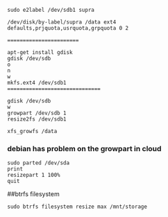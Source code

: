 
```
sudo e2label /dev/sdb1 supra

/dev/disk/by-label/supra /data ext4  defaults,prjquota,usrquota,grpquota 0 2
```
```
=======================

apt-get install gdisk
gdisk /dev/sdb
o
n
w
mkfs.ext4 /dev/sdb1
==============================
```

```
gdisk /dev/sdb
w
growpart /dev/sdb 1
resize2fs /dev/sdb1

xfs_growfs /data
```

### debian has problem on the growpart in cloud
```
sudo parted /dev/sda
print
resizepart 1 100%
quit
```


##btrfs filesystem
```
sudo btrfs filesystem resize max /mnt/storage
```
